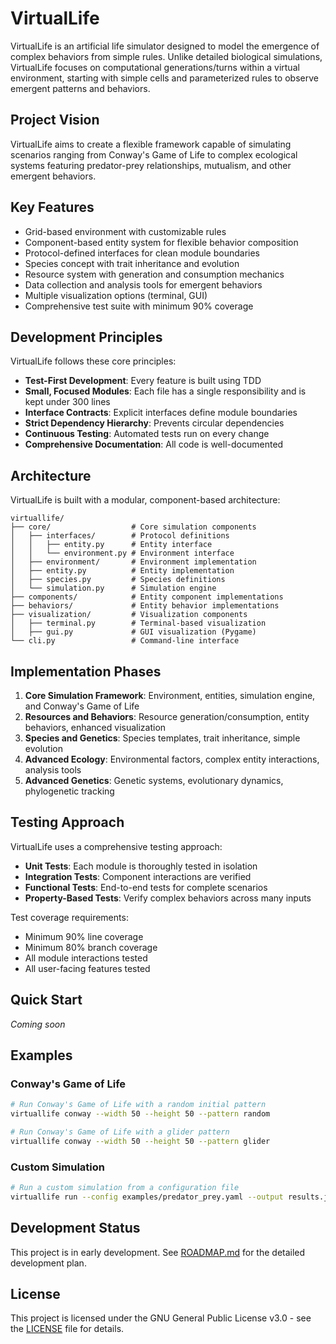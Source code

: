 # VirtualLife

VirtualLife is an artificial life simulator designed to model the emergence of complex behaviors from simple rules. Unlike detailed biological simulations, VirtualLife focuses on computational generations/turns within a virtual environment, starting with simple cells and parameterized rules to observe emergent patterns and behaviors.

## Project Vision

VirtualLife aims to create a flexible framework capable of simulating scenarios ranging from Conway's Game of Life to complex ecological systems featuring predator-prey relationships, mutualism, and other emergent behaviors.

## Key Features

- Grid-based environment with customizable rules
- Component-based entity system for flexible behavior composition
- Protocol-defined interfaces for clean module boundaries
- Species concept with trait inheritance and evolution
- Resource system with generation and consumption mechanics
- Data collection and analysis tools for emergent behaviors
- Multiple visualization options (terminal, GUI)
- Comprehensive test suite with minimum 90% coverage

## Development Principles

VirtualLife follows these core principles:

- **Test-First Development**: Every feature is built using TDD
- **Small, Focused Modules**: Each file has a single responsibility and is kept under 300 lines
- **Interface Contracts**: Explicit interfaces define module boundaries
- **Strict Dependency Hierarchy**: Prevents circular dependencies
- **Continuous Testing**: Automated tests run on every change
- **Comprehensive Documentation**: All code is well-documented

## Architecture

VirtualLife is built with a modular, component-based architecture:

```
virtuallife/
├── core/                  # Core simulation components
│   ├── interfaces/        # Protocol definitions
│   │   ├── entity.py      # Entity interface
│   │   └── environment.py # Environment interface
│   ├── environment/       # Environment implementation
│   ├── entity.py          # Entity implementation
│   ├── species.py         # Species definitions
│   └── simulation.py      # Simulation engine
├── components/            # Entity component implementations
├── behaviors/             # Entity behavior implementations
├── visualization/         # Visualization components
│   ├── terminal.py        # Terminal-based visualization
│   ├── gui.py             # GUI visualization (Pygame)
└── cli.py                 # Command-line interface
```

## Implementation Phases

1. **Core Simulation Framework**: Environment, entities, simulation engine, and Conway's Game of Life
2. **Resources and Behaviors**: Resource generation/consumption, entity behaviors, enhanced visualization
3. **Species and Genetics**: Species templates, trait inheritance, simple evolution
4. **Advanced Ecology**: Environmental factors, complex entity interactions, analysis tools
5. **Advanced Genetics**: Genetic systems, evolutionary dynamics, phylogenetic tracking

## Testing Approach

VirtualLife uses a comprehensive testing approach:

- **Unit Tests**: Each module is thoroughly tested in isolation
- **Integration Tests**: Component interactions are verified
- **Functional Tests**: End-to-end tests for complete scenarios
- **Property-Based Tests**: Verify complex behaviors across many inputs

Test coverage requirements:
- Minimum 90% line coverage
- Minimum 80% branch coverage
- All module interactions tested
- All user-facing features tested

## Quick Start

*Coming soon*

## Examples

### Conway's Game of Life

```bash
# Run Conway's Game of Life with a random initial pattern
virtuallife conway --width 50 --height 50 --pattern random

# Run Conway's Game of Life with a glider pattern
virtuallife conway --width 50 --height 50 --pattern glider
```

### Custom Simulation

```bash
# Run a custom simulation from a configuration file
virtuallife run --config examples/predator_prey.yaml --output results.json
```

## Development Status

This project is in early development. See [ROADMAP.md](ROADMAP.md) for the detailed development plan.

## License

This project is licensed under the GNU General Public License v3.0 - see the [LICENSE](LICENSE) file for details.